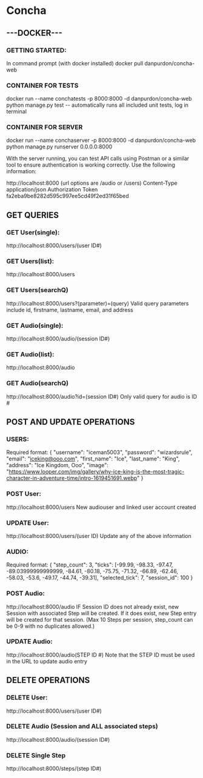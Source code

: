 # Concha

## ---DOCKER---

### GETTING STARTED:
In command prompt (with docker installed)
docker pull danpurdon/concha-web

### CONTAINER FOR TESTS
docker run --name conchatests -p 8000:8000 -d danpurdon/concha-web python manage.py test
-- automatically runs all included unit tests, log in terminal

### CONTAINER FOR SERVER
docker run --name conchaserver -p 8000:8000 -d danpurdon/concha-web python manage.py runserver 0.0.0.0:8000

With the server running, you can test API calls using Postman or a similar tool to ensure authentication is working correctly. Use the following information:

http://localhost:8000 (url options are /audio or /users)
Content-Type application/json
Authorization Token fa2eba9be8282d595c997ee5cd49f2ed31f65bed


## GET QUERIES

### GET User(single):
http://localhost:8000/users/(user ID#)
### GET Users(list):
http://localhost:8000/users
### GET Users(searchQ)
http://localhost:8000/users?(parameter)=(query)
Valid query parameters include id, firstname, lastname, email, and address 

### GET Audio(single):
http://localhost:8000/audio/(session ID#)
### GET Audio(list):
http://localhost:8000/audio
### GET Audio(searchQ)
http://localhost:8000/audio?id=(session ID#)
Only valid query for audio is ID #


## POST AND UPDATE OPERATIONS

### USERS:
Required format: 
{
    "username": "iceman5003",
    "password": "wizardsrule",
    "email": "iceking@ooo.com",
    "first_name": "Ice",
    "last_name": "King",
    "address": "Ice Kingdom, Ooo",
    "image": "https://www.looper.com/img/gallery/why-ice-king-is-the-most-tragic-character-in-adventure-time/intro-1619451691.webp"
}
### POST User:
http://localhost:8000/users
New audiouser and linked user account created

### UPDATE User:
http://localhost:8000/users/(user ID)
Update any of the above information

### AUDIO:
Required format:
{
    "step_count": 3,
    "ticks": [-99.99, -98.33, -97.47, -89.03999999999999, -84.61, -80.18, -75.75, -71.32, -66.89, -62.46, -58.03, -53.6, -49.17, -44.74, -39.31],
    "selected_tick": 7,
    "session_id": 100
}
### POST Audio:
http://localhost:8000/audio
IF Session ID does not already exist, new Session with associated Step will be created. If it does exist, new Step entry will be created for that session. (Max 10 Steps per session, step_count can be 0-9 with no duplicates allowed.)

### UPDATE Audio:
http://localhost:8000/audio(STEP ID #)
Note that the STEP ID must be used in the URL to update audio entry


## DELETE OPERATIONS

### DELETE User:
http://localhost:8000/users/(user ID#)

### DELETE Audio (Session and ALL associated steps)
http://localhost:8000/audio/(session ID#)

### DELETE Single Step
http://localhost:8000/steps/(step ID#)
